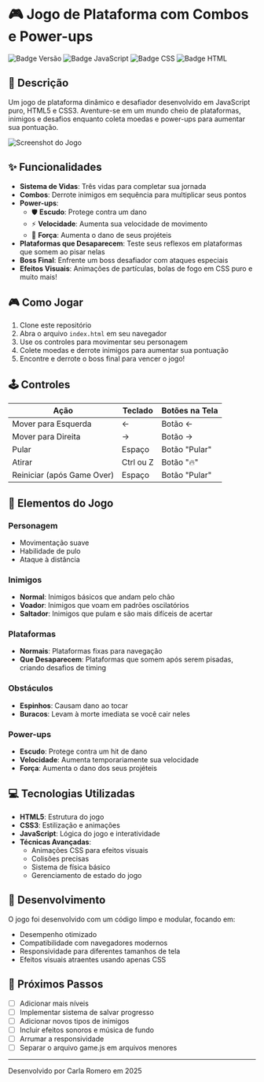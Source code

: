 # 🎮 Jogo de Plataforma com Combos e Power-ups

![Badge Versão](https://img.shields.io/badge/Versão-1.0-brightgreen)
![Badge JavaScript](https://img.shields.io/badge/JavaScript-ES6-yellow)
![Badge CSS](https://img.shields.io/badge/CSS3-Animações-blue)
![Badge HTML](https://img.shields.io/badge/HTML5-Game-orange)

## 📝 Descrição

Um jogo de plataforma dinâmico e desafiador desenvolvido em JavaScript puro, HTML5 e CSS3. Aventure-se em um mundo cheio de plataformas, inimigos e desafios enquanto coleta moedas e power-ups para aumentar sua pontuação.

![Screenshot do Jogo](./assets/screenshot.png)

## ✨ Funcionalidades

- **Sistema de Vidas**: Três vidas para completar sua jornada
- **Combos**: Derrote inimigos em sequência para multiplicar seus pontos
- **Power-ups**: 
  - 🛡️ **Escudo**: Protege contra um dano
  - ⚡ **Velocidade**: Aumenta sua velocidade de movimento
  - 💪 **Força**: Aumenta o dano de seus projéteis
- **Plataformas que Desaparecem**: Teste seus reflexos em plataformas que somem ao pisar nelas
- **Boss Final**: Enfrente um boss desafiador com ataques especiais
- **Efeitos Visuais**: Animações de partículas, bolas de fogo em CSS puro e muito mais!

## 🎮 Como Jogar

1. Clone este repositório
2. Abra o arquivo `index.html` em seu navegador
3. Use os controles para movimentar seu personagem
4. Colete moedas e derrote inimigos para aumentar sua pontuação
5. Encontre e derrote o boss final para vencer o jogo!

## 🕹️ Controles

| Ação | Teclado | Botões na Tela |
|------|---------|----------------|
| Mover para Esquerda | ← | Botão ← |
| Mover para Direita | → | Botão → |
| Pular | Espaço | Botão "Pular" |
| Atirar | Ctrl ou Z | Botão "🔥" |
| Reiniciar (após Game Over) | Espaço | Botão "Pular" |

## 🌟 Elementos do Jogo

### Personagem
- Movimentação suave
- Habilidade de pulo
- Ataque à distância

### Inimigos
- **Normal**: Inimigos básicos que andam pelo chão
- **Voador**: Inimigos que voam em padrões oscilatórios
- **Saltador**: Inimigos que pulam e são mais difíceis de acertar

### Plataformas
- **Normais**: Plataformas fixas para navegação
- **Que Desaparecem**: Plataformas que somem após serem pisadas, criando desafios de timing

### Obstáculos
- **Espinhos**: Causam dano ao tocar
- **Buracos**: Levam à morte imediata se você cair neles

### Power-ups
- **Escudo**: Protege contra um hit de dano
- **Velocidade**: Aumenta temporariamente sua velocidade
- **Força**: Aumenta o dano dos seus projéteis

## 💻 Tecnologias Utilizadas

- **HTML5**: Estrutura do jogo
- **CSS3**: Estilização e animações
- **JavaScript**: Lógica do jogo e interatividade
- **Técnicas Avançadas**:
  - Animações CSS para efeitos visuais
  - Colisões precisas
  - Sistema de física básico
  - Gerenciamento de estado do jogo

## 🔧 Desenvolvimento

O jogo foi desenvolvido com um código limpo e modular, focando em:

- Desempenho otimizado
- Compatibilidade com navegadores modernos
- Responsividade para diferentes tamanhos de tela
- Efeitos visuais atraentes usando apenas CSS

## 🎯 Próximos Passos

- [ ] Adicionar mais níveis
- [ ] Implementar sistema de salvar progresso
- [ ] Adicionar novos tipos de inimigos
- [ ] Incluir efeitos sonoros e música de fundo
- [ ] Arrumar a responsividade 
- [ ] Separar o arquivo game.js em arquivos menores

---

Desenvolvido por Carla Romero em 2025
